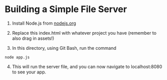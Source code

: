 # Building a Simple File Server

1. Install Node.js from [nodejs.org](https://nodejs.org/)

2. Replace this index.html with whatever project you have (remember to also drag in assets!)

3. In this directory, using Git Bash, run the command

  `node app.js`

4. This will run the server file, and you can now navigate to localhost:8080 to see your app.
